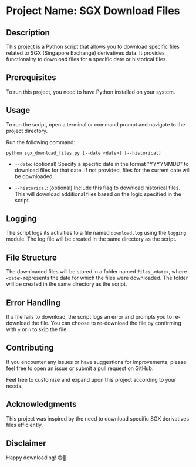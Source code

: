 # Project Name: SGX Download Files

## Description

This project is a Python script that allows you to download specific files related to SGX (Singapore Exchange) derivatives data. It provides functionality to download files for a specific date or historical files.

## Prerequisites

To run this project, you need to have Python installed on your system.

## Usage

To run the script, open a terminal or command prompt and navigate to the project directory.

Run the following command:

```
python sgx_download_files.py [--date <date>] [--historical]
```

- `--date`: (optional) Specify a specific date in the format "YYYYMMDD" to download files for that date. If not provided, files for the current date will be downloaded.

- `--historical`: (optional) Include this flag to download historical files. This will download additional files based on the logic specified in the script.

## Logging

The script logs its activities to a file named `download.log` using the `logging` module. The log file will be created in the same directory as the script.

## File Structure

The downloaded files will be stored in a folder named `files_<date>`, where `<date>` represents the date for which the files were downloaded. The folder will be created in the same directory as the script.

## Error Handling

If a file fails to download, the script logs an error and prompts you to re-download the file. You can choose to re-download the file by confirming with `y` or `n` to skip the file.

## Contributing

If you encounter any issues or have suggestions for improvements, please feel free to open an issue or submit a pull request on GitHub.

Feel free to customize and expand upon this project according to your needs.

## Acknowledgments

This project was inspired by the need to download specific SGX derivatives files efficiently.

## Disclaimer

Happy downloading! 😄📂

